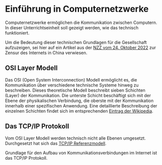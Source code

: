 # Einführung in Computernetzwerke

Computernetzwerke ermöglichen die Kommunikation zwischen Computern. In dieser
Unterrichtseinheit soll gezeigt werden, wie das technisch funktioniert.

Um die Bedeutung dieser technischen Grundlagen für die Gesellschaft aufzuzeigen,
sei hier auf ein Artikel aus der 
[NZZ vom 24. Oktober 2022](wie-china-unter-xi-das-internet-kontrolliert-ld.html) 
zur Zensur des
Internets in China verwiesen.

## OSI Layer Modell

Das OSI (Open System Interconnection) Modell ermöglicht es, die Kommunikation
über verschiedene technische Systeme hinweg zu beschreiben. Dieses theoretische
Modell beschreibt sieben Schichten (Layer) der Kommunikation. Die unterste
Schicht beschäftigt sich mit der Ebene der physikalischen Verbindung, die
oberste mit der Kommunikation innerhalb einer spezifischen Anwendung. Eine
detaillierte Beschreibung der einzelnen Schichten findet sich im entsprechenden
[Eintrag der Wikipedia](https://de.wikipedia.org/wiki/OSI-Modell).

## Das TCP/IP Protokoll

Vom OSI Layer Modell werden technisch nicht alle Ebenen umgesetzt. Durchgesetzt
hat sich das 
[TCP/IP Referenzmodell](https://de.wikipedia.org/wiki/Internetprotokollfamilie#TCP/IP-Referenzmodell).

Grundlage für den Aufbau von Kommunikationsverbindungen im Internet ist das
TCP/IP Protokoll.